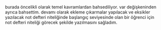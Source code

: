 burada öncelikli olarak temel kavramlardan bahsediliyor.
var değişkeninden ayrıca bahsettim.
devamı olarak ekleme çıkarmalar yapılacak ve eksikler yazılacak not defteri niteliğinde başlangıç seviyesinde olan bir öğrenci için not defteri niteliği görecek şekilde yazılmasını sağladım.
